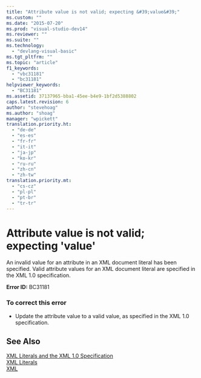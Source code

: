 ```yaml
---
title: "Attribute value is not valid; expecting &#39;value&#39;"
ms.custom: ""
ms.date: "2015-07-20"
ms.prod: "visual-studio-dev14"
ms.reviewer: ""
ms.suite: ""
ms.technology: 
  - "devlang-visual-basic"
ms.tgt_pltfrm: ""
ms.topic: "article"
f1_keywords: 
  - "vbc31181"
  - "bc31181"
helpviewer_keywords: 
  - "BC31181"
ms.assetid: 37137965-bba1-45ee-b4e9-1bf2d5388802
caps.latest.revision: 6
author: "stevehoag"
ms.author: "shoag"
manager: "wpickett"
translation.priority.ht: 
  - "de-de"
  - "es-es"
  - "fr-fr"
  - "it-it"
  - "ja-jp"
  - "ko-kr"
  - "ru-ru"
  - "zh-cn"
  - "zh-tw"
translation.priority.mt: 
  - "cs-cz"
  - "pl-pl"
  - "pt-br"
  - "tr-tr"
---
```

# Attribute value is not valid; expecting &#39;value&#39;
An invalid value for an attribute in an XML document literal has been specified. Valid attribute values for an XML document literal are specified in the XML 1.0 specification.  
  
 **Error ID:** BC31181  
  
### To correct this error  
  
-   Update the attribute value to a valid value, as specified in the XML 1.0 specification.  
  
## See Also  
 [XML Literals and the XML 1.0 Specification](../../visual-basic/programming-guide/language-features/xml/xml-literals-and-the-xml-1-0-specification.md)   
 [XML Literals](../../visual-basic/language-reference/xml-literals/index.md)   
 [XML](../../visual-basic/programming-guide/language-features/xml/index.md)